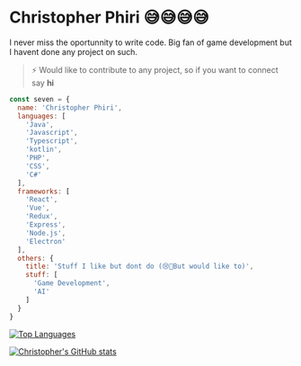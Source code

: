 # Christopher Phiri 😅😅😅😅
I never miss the oportunnity to write code.
Big fan of game development but I havent done any project on such.

> ⚡ Would like to contribute to any project, so if you want to connect say **hi**

``` javascript
const seven = {
  name: 'Christopher Phiri',
  languages: [
    'Java',
    'Javascript',
    'Typescript',
    'kotlin',
    'PHP',
    'CSS',
    'C#'
  ],
  frameworks: [
    'React',
    'Vue',
    'Redux',
    'Express',
    'Node.js',
    'Electron'
  ],
  others: {
    title: 'Stuff I like but dont do (😢🥺But would like to)',
    stuff: [
      'Game Development',
      'AI'
    ]
  }
}
```
[![Top Languages](https://github-readme-stats.vercel.app/api/top-langs/?username=sevenreup)](https://github.com/anuraghazra/github-readme-stats)

[![Christopher's GitHub stats](https://github-readme-stats.vercel.app/api?username=sevenreup)](https://github.com/anuraghazra/github-readme-stats)
